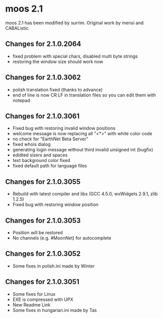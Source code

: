 # moos 2.1

moos 2.1 has been modified by surrim. Original work by mensi and CABAListic.

## Changes for 2.1.0.2064
* fixed problem with special chars, disabled multi byte strings
* restoring the window size should work now

## Changes for 2.1.0.3062
* polish translation fixed (thanks to advance)
* end of line is now CR LF in translation files so you can edit them with notepad

## Changes for 2.1.0.3061
* Fixed bug with restoring invalid window positions
* welcome message is now replacing all "<*>" with white color code
* no check for "EarthNet Beta Server"
* fixed whois dialog
* generating login message without third invalid unsigned int (bugfix)
* edidted sizers and spaces
* text background color fixed
* fixed default path for language files

## Changes for 2.1.0.3055
* Rebuild with latest compiler and libs (GCC 4.5.0, wxWidgets 2.9.1, zlib 1.2.5)
* Fixed bug with restoring window position

## Changes for 2.1.0.3053
* Position will be restored
* No channels (e.g. #MoonNet) for autocomplete

## Changes for 2.1.0.3052
* Some fixes in polish.ini made by Winter

## Changes for 2.1.0.3051
* Some fixes for Linux
* EXE is compressed with UPX
* New Readme Link
* Some fixes in hungarian.ini made by Tas

